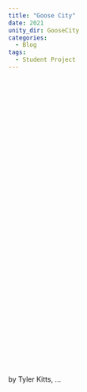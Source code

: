 ```yaml
---
title: "Goose City"
date: 2021
unity_dir: GooseCity
categories:
  - Blog
tags:
  - Student Project
---
```

<script src="{{ site.baseurl }}/assets/unity/GooseCity/TemplateData/UnityProgress.js"></script>  
<script src="{{ site.baseurl }}/assets/unity/GooseCity/Build/UnityLoader.js"></script>
<script>
  var gameInstance = UnityLoader.instantiate("gameContainer", "{{ site.baseurl}}/assets/unity/GooseCity/Build/builds.json",{onProgress: UnityProgress});  
</script>
<div class="webgl-content">
  <div id="gameContainer" style="width: 960px; height: 600px"></div>
</div>
 by Tyler Kitts, ...
